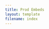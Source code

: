 ```yaml
---
title: Prod Embeds
layout: template
filename: index
--- 
```


<html>
        <div class="column">
            <script>window.tagboardDomain = "https://embed.tagboard.com";</script>
            <div class="tagboard-embed" tgb-embed-id="6735"></div>
            <script src="https://static.tagboard.com/embed/assets/js/embed.js"></script>
            <script>window.tagboardDomain = "https://embed.tagboard.com";</script>
            <div class="tagboard-embed" tgb-embed-id="7849"></div>
            <script src="https://static.tagboard.com/embed/assets/js/embed.js"></script>
            <script>window.tagboardDomain = "https://embed.tagboard.com";</script>
            <div class="tagboard-embed" tgb-embed-id="7850"></div>
            <script src="https://static.tagboard.com/embed/assets/js/embed.js"></script>
            <script>window.tagboardDomain = "https://embed.tagboard.com";</script>
            <div class="tagboard-embed" tgb-embed-id="7851"></div>
            <script src="https://static.tagboard.com/embed/assets/js/embed.js"></script>
        </div>
</html>
